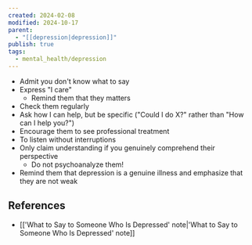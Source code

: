 ```yaml
---
created: 2024-02-08
modified: 2024-10-17
parent:
  - "[[depression|depression]]"
publish: true
tags:
  - mental_health/depression
---
```

- Admit you don't know what to say
- Express "I care"
  - Remind them that they matters
- Check them regularly
- Ask how I can help, but be specific ("Could I do X?" rather than "How can I help you?")
- Encourage them to see professional treatment
- To listen without interruptions
- Only claim understanding if you genuinely comprehend their perspective
  - Do not psychoanalyze them!
- Remind them that depression is a genuine illness and emphasize that they are not weak

## References
- [['What to Say to Someone Who Is Depressed' note|'What to Say to Someone Who Is Depressed' note]]